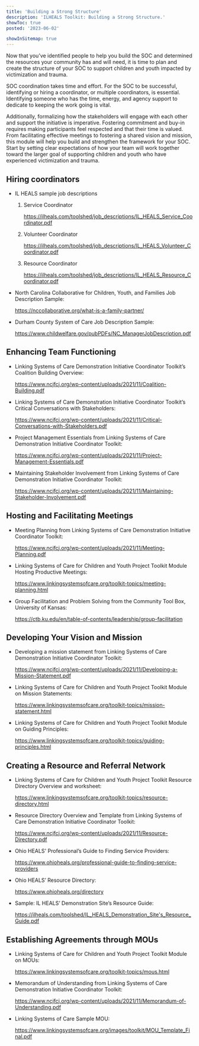 ```yaml
---
title: 'Building a Strong Structure'
description: 'ILHEALS Toolkit: Building a Strong Structure.'
showToc: true
posted: '2023-06-02'

showInSitemap: true
---
```


Now that you’ve identified people to help you build the SOC and determined the resources your community has and will need, it is time to plan and create the structure of your SOC to support children and youth impacted by victimization and trauma.

SOC coordination takes time and effort. For the SOC to be successful, identifying or hiring a coordinator, or multiple coordinators, is essential. Identifying someone who has the time, energy, and agency support to dedicate to keeping the work going is vital.

Additionally, formalizing how the stakeholders will engage with each other and support the initiative is imperative. Fostering commitment and buy-in requires making participants feel respected and that their time is valued. From facilitating effective meetings to fostering a shared vision and mission, this module will help you build and strengthen the framework for your SOC. Start by setting clear expectations of how your team will work together toward the larger goal of supporting children and youth who have experienced victimization and trauma.

## Hiring coordinators

- IL HEALS sample job descriptions

  1. Service Coordinator

     https://ilheals.com/toolshed/job_descriptions/IL_HEALS_Service_Coordinator.pdf

  2. Volunteer Coordinator

     https://ilheals.com/toolshed/job_descriptions/IL_HEALS_Volunteer_Coordinator.pdf

  3. Resource Coordinator

     https://ilheals.com/toolshed/job_descriptions/IL_HEALS_Resource_Coordinator.pdf

- North Carolina Collaborative for Children, Youth, and Families Job Description Sample:

  https://nccollaborative.org/what-is-a-family-partner/

- Durham County System of Care Job Description Sample:

  https://www.childwelfare.gov/pubPDFs/NC_ManagerJobDescription.pdf

## Enhancing Team Functioning

- Linking Systems of Care Demonstration Initiative Coordinator Toolkit’s Coalition Building Overview:

  https://www.ncjfcj.org/wp-content/uploads/2021/11/Coalition-Building.pdf

- Linking Systems of Care Demonstration Initiative Coordinator Toolkit’s Critical Conversations with Stakeholders:

  https://www.ncjfcj.org/wp-content/uploads/2021/11/Critical-Conversations-with-Stakeholders.pdf

- Project Management Essentials from Linking Systems of Care Demonstration Initiative Coordinator Toolkit:

  https://www.ncjfcj.org/wp-content/uploads/2021/11/Project-Management-Essentials.pdf

- Maintaining Stakeholder Involvement from Linking Systems of Care Demonstration Initiative Coordinator Toolkit:

  https://www.ncjfcj.org/wp-content/uploads/2021/11/Maintaining-Stakeholder-Involvement.pdf

## Hosting and Facilitating Meetings

- Meeting Planning from Linking Systems of Care Demonstration Initiative Coordinator Toolkit:

  https://www.ncjfcj.org/wp-content/uploads/2021/11/Meeting-Planning.pdf

- Linking Systems of Care for Children and Youth Project Toolkit Module Hosting Productive Meetings:

  https://www.linkingsystemsofcare.org/toolkit-topics/meeting-planning.html

- Group Facilitation and Problem Solving from the Community Tool Box, University of Kansas:

  https://ctb.ku.edu/en/table-of-contents/leadership/group-facilitation

## Developing Your Vision and Mission

- Developing a mission statement from Linking Systems of Care Demonstration Initiative Coordinator Toolkit:

  https://www.ncjfcj.org/wp-content/uploads/2021/11/Developing-a-Mission-Statement.pdf

- Linking Systems of Care for Children and Youth Project Toolkit Module on Mission Statements:

  https://www.linkingsystemsofcare.org/toolkit-topics/mission-statement.html

- Linking Systems of Care for Children and Youth Project Toolkit Module on Guiding Principles:

  https://www.linkingsystemsofcare.org/toolkit-topics/guiding-principles.html

## Creating a Resource and Referral Network

- Linking Systems of Care for Children and Youth Project Toolkit Resource Directory Overview and worksheet:

  https://www.linkingsystemsofcare.org/toolkit-topics/resource-directory.html

- Resource Directory Overview and Template from Linking Systems of Care Demonstration Initiative Coordinator Toolkit:

  https://www.ncjfcj.org/wp-content/uploads/2021/11/Resource-Directory.pdf

- Ohio HEALS' Professional’s Guide to Finding Service Providers:

  https://www.ohioheals.org/professional-guide-to-finding-service-providers

- Ohio HEALS’ Resource Directory:

  https://www.ohioheals.org/directory

- Sample: IL HEALS’ Demonstration Site’s Resource Guide:

  https://ilheals.com/toolshed/IL_HEALS_Demonstration_Site's_Resource_Guide.pdf

## Establishing Agreements through MOUs

- Linking Systems of Care for Children and Youth Project Toolkit Module on MOUs:

  https://www.linkingsystemsofcare.org/toolkit-topics/mous.html

- Memorandum of Understanding from Linking Systems of Care Demonstration Initiative Coordinator Toolkit:

  https://www.ncjfcj.org/wp-content/uploads/2021/11/Memorandum-of-Understanding.pdf

- Linking Systems of Care Sample MOU:

  https://www.linkingsystemsofcare.org/images/toolkit/MOU_Template_Final.pdf

